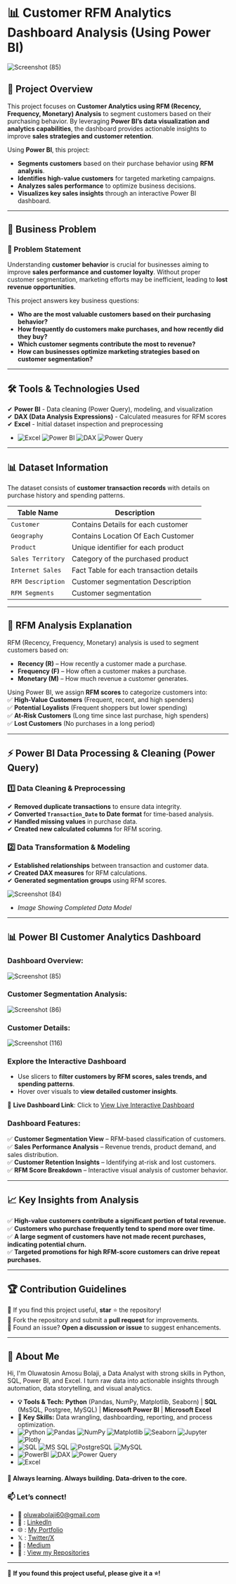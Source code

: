 # 📊 Customer RFM Analytics Dashboard Analysis (Using Power BI)  

![Screenshot (85)](https://github.com/user-attachments/assets/b8746cc2-fec5-4f6e-9c7c-48b234f8bcda)


## 📌 Project Overview  
This project focuses on **Customer Analytics using RFM (Recency, Frequency, Monetary) Analysis** to segment customers based on their purchasing behavior. By leveraging **Power BI’s data visualization and analytics capabilities**, the dashboard provides actionable insights to improve **sales strategies and customer retention**.

Using **Power BI**, this project:  
- **Segments customers** based on their purchase behavior using **RFM analysis**.  
- **Identifies high-value customers** for targeted marketing campaigns.  
- **Analyzes sales performance** to optimize business decisions.  
- **Visualizes key sales insights** through an interactive Power BI dashboard.  

---

## 🎯 Business Problem  

### **🔎 Problem Statement**  
Understanding **customer behavior** is crucial for businesses aiming to improve **sales performance and customer loyalty**. Without proper customer segmentation, marketing efforts may be inefficient, leading to **lost revenue opportunities**.  

This project answers key business questions:  
- **Who are the most valuable customers based on their purchasing behavior?**  
- **How frequently do customers make purchases, and how recently did they buy?**  
- **Which customer segments contribute the most to revenue?**  
- **How can businesses optimize marketing strategies based on customer segmentation?**

---

## 🛠️ Tools & Technologies Used  
✔ **Power BI** - Data cleaning (Power Query), modeling, and visualization  
✔ **DAX (Data Analysis Expressions)** - Calculated measures for RFM scores  
✔ **Excel** - Initial dataset inspection and preprocessing 
- ![Excel](https://img.shields.io/badge/Excel-217346?logo=microsoft-excel&logoColor=white) ![Power BI](https://img.shields.io/badge/Power_BI-F2C811?logo=powerbi&logoColor=black) ![DAX](https://img.shields.io/badge/DAX-F2C811?logo=powerbi&logoColor=black) ![Power Query](https://img.shields.io/badge/Power_Query-F2C811?logo=powerbi&logoColor=black)


---

## 📊 Dataset Information  
The dataset consists of **customer transaction records** with details on purchase history and spending patterns.  

| Table Name         | Description |
|---------------------|-------------|
| `Customer`      |Contains Details for each customer |
| `Geography` | Contains Location Of Each Customer |
| `Product`       | Unique identifier for each product|
| `Sales Territory` | Category of the purchased product |
| `Internet Sales`     | Fact Table for each transaction details |
| `RFM Description` | Customer segmentation Description |
| `RFM Segments` | Customer segmentation |

---

## 🔎 **RFM Analysis Explanation**  
RFM (Recency, Frequency, Monetary) analysis is used to segment customers based on:  

- **Recency (R)** – How recently a customer made a purchase.  
- **Frequency (F)** – How often a customer makes a purchase.  
- **Monetary (M)** – How much revenue a customer generates.  

Using Power BI, we assign **RFM scores** to categorize customers into:  
✅ **High-Value Customers** (Frequent, recent, and high spenders)  
✅ **Potential Loyalists** (Frequent shoppers but lower spending)  
✅ **At-Risk Customers** (Long time since last purchase, high spenders)  
✅ **Lost Customers** (No purchases in a long period)  

---

## ⚡ Power BI Data Processing & Cleaning (Power Query)  

### **1️⃣ Data Cleaning & Preprocessing**  
✔ **Removed duplicate transactions** to ensure data integrity.  
✔ **Converted `Transaction_Date` to Date format** for time-based analysis.  
✔ **Handled missing values** in purchase data.  
✔ **Created new calculated columns** for RFM scoring.  

### **2️⃣ Data Transformation & Modeling**  
✔ **Established relationships** between transaction and customer data.  
✔ **Created DAX measures** for RFM calculations.  
✔ **Generated segmentation groups** using RFM scores. 

![Screenshot (84)](https://github.com/user-attachments/assets/f280602d-3ad0-4c76-9b9f-753b88645109)
- *Image Showing Completed Data Model*

---

## 📊 Power BI Customer Analytics Dashboard 

### Dashboard Overview:
![Screenshot (85)](https://github.com/user-attachments/assets/8a2bbf3e-18c7-41fd-9b47-837844346bb3)

### Customer Segmentation Analysis:
![Screenshot (86)](https://github.com/user-attachments/assets/4e0ee34d-08c1-4a56-b104-279909624f47)

### Customer Details:
![Screenshot (116)](https://github.com/user-attachments/assets/fc78f0a5-d5ea-4026-94d5-dffbbc296ee5)


### Explore the Interactive Dashboard 
- Use slicers to **filter customers by RFM scores, sales trends, and spending patterns**.  
- Hover over visuals to **view detailed customer insights**.  

📌 **Live Dashboard Link**: Click to [View Live Interactive Dashboard](https://app.powerbi.com/reportEmbed?reportId=YOUR_REPORT_ID) 

### **Dashboard Features:**  
✅ **Customer Segmentation View** – RFM-based classification of customers.  
✅ **Sales Performance Analysis** – Revenue trends, product demand, and sales distribution.  
✅ **Customer Retention Insights** – Identifying at-risk and lost customers.  
✅ **RFM Score Breakdown** – Interactive visual analysis of customer behavior.  

---

## 📈 Key Insights from Analysis  
✅ **High-value customers contribute a significant portion of total revenue.**  
✅ **Customers who purchase frequently tend to spend more over time.**  
✅ **A large segment of customers have not made recent purchases, indicating potential churn.**  
✅ **Targeted promotions for high RFM-score customers can drive repeat purchases.**  

---

## 🏆 Contribution Guidelines
🔹 If you find this project useful, **star** ⭐ the repository!  
🔹 Fork the repository and submit a **pull request** for improvements.  
🔹 Found an issue? **Open a discussion or issue** to suggest enhancements.  

---

## 📌 About Me
Hi, I'm Oluwatosin Amosu Bolaji, a Data Analyst with strong skills in Python, SQL, Power BI, and Excel. I turn raw data into actionable insights through automation, data storytelling, and visual analytics.

- **💡 Tools & Tech:** **Python** (Pandas, NumPy, Matplotlib, Seaborn) | **SQL** (MsSQL, Postgree, MySQL) | **Microsoft Power BI** | **Microsoft Excel**
- **🔹 Key Skills:** Data wrangling, dashboarding, reporting, and process optimization.
- ![Python](https://img.shields.io/badge/Python-3.8%2B-blue?logo=python&logoColor=white) ![Pandas](https://img.shields.io/badge/Pandas-2.0.0-150458?logo=pandas&logoColor=white) ![NumPy](https://img.shields.io/badge/NumPy-1.21.0-013243?logo=numpy&logoColor=white) ![Matplotlib](https://img.shields.io/badge/Matplotlib-3.5.0-blue?logo=python&logoColor=white) ![Seaborn](https://img.shields.io/badge/Seaborn-0.11.0-black?logo=python&logoColor=white) ![Jupyter](https://img.shields.io/badge/Jupyter-F37626?logo=jupyter&logoColor=white) ![Plotly](https://img.shields.io/badge/Plotly-5.5.0-3F4F75?logo=plotly)
- ![SQL](https://img.shields.io/badge/SQL-Server-red?logo=microsoft-sql-server&logoColor=white) ![MS SQL](https://img.shields.io/badge/Microsoft_SQL_Server-CC2927?logo=microsoft-sql-server&logoColor=white) ![PostgreSQL](https://img.shields.io/badge/PostgreSQL-4169E1?logo=postgresql&logoColor=white) ![MySQL](https://img.shields.io/badge/MySQL-4479A1?logo=mysql&logoColor=white)
- ![PowerBI](https://img.shields.io/badge/Power_BI-F2C811?logo=powerbi&logoColor=black) ![DAX](https://img.shields.io/badge/DAX-F2C811?logo=powerbi&logoColor=black) ![Power Query](https://img.shields.io/badge/Power_Query-F2C811?logo=powerbi&logoColor=black)
- ![Excel](https://img.shields.io/badge/Excel-217346?logo=microsoft-excel&logoColor=white)

#### 🚀 **Always learning. Always building. Data-driven to the core.**  

### 📫 **Let’s connect!**  
- 📩 oluwabolaji60@gmail.com
- 🔗 : [LinkedIn](https://www.linkedin.com/in/oluwatosin-amosu-722b88141)
- 🌐 : [My Portfolio](https://www.datascienceportfol.io/oluwabolaji60) 
- 𝕏 : [Twitter/X](https://x.com/thee_oluwatosin?s=21&t=EqoeQVdQd038wlSUzAtQzw)
- 🔗 : [Medium](https://medium.com/@oluwabolaji60)
- 🔗 : [View my Repositories](https://github.com/Tbrown1998?tab=repositories)

---
📌 **If you found this project useful, please give it a ⭐!**  

